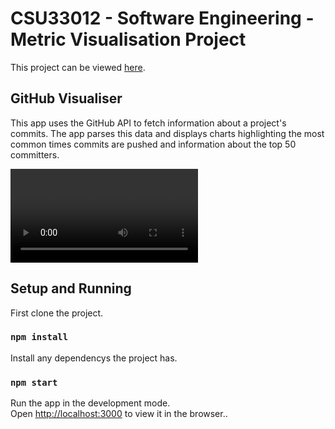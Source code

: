# CSU33012 - Software Engineering - Metric Visualisation Project

This project can be viewed [here](https://github-visualiser.herokuapp.com/).

## GitHub Visualiser

This app uses the GitHub API to fetch information about a project's commits. The app parses this data and displays charts highlighting the most common times commits are pushed and information about the top 50 committers.

![](videos/SWENGVisualiser.mp4)

## Setup and Running

First clone the project.

### `npm install`

Install any dependencys the project has.

### `npm start`

Run the app in the development mode.\
Open [http://localhost:3000](http://localhost:3000) to view it in the browser..
